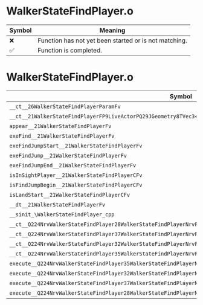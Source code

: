 # WalkerStateFindPlayer.o
| Symbol | Meaning 
| ------------- | ------------- 
| :x: | Function has not yet been started or is not matching. 
| :white_check_mark: | Function is completed. 


# WalkerStateFindPlayer.o
| Symbol | Decompiled? |
| ------------- | ------------- |
| `__ct__26WalkerStateFindPlayerParamFv` | :x: |
| `__ct__21WalkerStateFindPlayerFP9LiveActorPQ29JGeometry8TVec3<f>P16WalkerStateParamP26WalkerStateFindPlayerParam` | :x: |
| `appear__21WalkerStateFindPlayerFv` | :x: |
| `exeFind__21WalkerStateFindPlayerFv` | :x: |
| `exeFindJumpStart__21WalkerStateFindPlayerFv` | :x: |
| `exeFindJump__21WalkerStateFindPlayerFv` | :x: |
| `exeFindJumpEnd__21WalkerStateFindPlayerFv` | :x: |
| `isInSightPlayer__21WalkerStateFindPlayerCFv` | :x: |
| `isFindJumpBegin__21WalkerStateFindPlayerCFv` | :x: |
| `isLandStart__21WalkerStateFindPlayerCFv` | :x: |
| `__dt__21WalkerStateFindPlayerFv` | :x: |
| `__sinit_\WalkerStateFindPlayer_cpp` | :x: |
| `__ct__Q224NrvWalkerStateFindPlayer28WalkerStateFindPlayerNrvFindFv` | :x: |
| `__ct__Q224NrvWalkerStateFindPlayer37WalkerStateFindPlayerNrvFindJumpStartFv` | :x: |
| `__ct__Q224NrvWalkerStateFindPlayer32WalkerStateFindPlayerNrvFindJumpFv` | :x: |
| `__ct__Q224NrvWalkerStateFindPlayer35WalkerStateFindPlayerNrvFindJumpEndFv` | :x: |
| `execute__Q224NrvWalkerStateFindPlayer35WalkerStateFindPlayerNrvFindJumpEndCFP5Spine` | :x: |
| `execute__Q224NrvWalkerStateFindPlayer32WalkerStateFindPlayerNrvFindJumpCFP5Spine` | :x: |
| `execute__Q224NrvWalkerStateFindPlayer37WalkerStateFindPlayerNrvFindJumpStartCFP5Spine` | :x: |
| `execute__Q224NrvWalkerStateFindPlayer28WalkerStateFindPlayerNrvFindCFP5Spine` | :x: |
